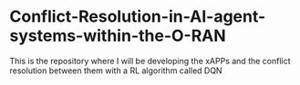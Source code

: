 # Conflict-Resolution-in-AI-agent-systems-within-the-O-RAN
This is the repository where I will be developing the xAPPs and the conflict resolution between them with a RL algorithm called DQN 
